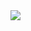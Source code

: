 <img src="https://user-images.githubusercontent.com/31179656/50327617-314b4c00-0533-11e9-842e-40d861cc83ed.png">
